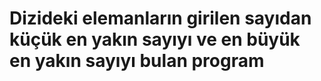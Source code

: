 # Dizideki elemanların girilen sayıdan küçük en yakın sayıyı ve en büyük en yakın sayıyı bulan program